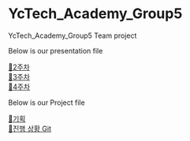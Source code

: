 # YcTech_Academy_Group5
YcTech_Academy_Group5 Team project

Below is our presentation file

[:ghost:2주차](https://github.com/Kyungmin97/YcTech_Academy_Group5/blob/main/Presentation_week02.md)  
[:ghost:3주차](https://github.com/Kyungmin97/YcTech_Academy_Group5/blob/main/Presentation_week03.md)  
[:ghost:4주차](https://github.com/Kyungmin97/YcTech_Academy_Group5/blob/main/Presentation_week04.md)  


Below is our Project file

[:santa:기획](https://github.com/Kyungmin97/YcTech_Academy_Group5/blob/main/Project/04w_%ED%94%84%EB%A1%9C%EC%A0%9D%ED%8A%B8%20%EA%B8%B0%ED%9A%8D.md)  
[:santa:진행 상황 Git](https://github.com/Kyungmin97/YcTech_Academy_Group5/tree/test1)


